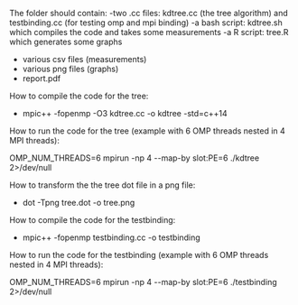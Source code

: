 The folder should contain:
-two .cc files: kdtree.cc (the tree algorithm) and testbinding.cc (for testing omp and mpi binding)
-a bash script: kdtree.sh which compiles the code and takes some measurements
-a R script: tree.R which generates some graphs
- various csv files (measurements)
- various png files (graphs)
- report.pdf

How to compile the code for the tree:

- mpic++ -fopenmp -O3 kdtree.cc -o kdtree -std=c++14

How to run the code for the tree (example with 6 OMP threads nested in 4 MPI threads):

OMP_NUM_THREADS=6 mpirun -np 4 --map-by slot:PE=6 ./kdtree 2>/dev/null

How to transform the the tree dot file in a png file:
- dot -Tpng tree.dot -o tree.png

How to compile the code for the testbinding:

- mpic++ -fopenmp testbinding.cc -o testbinding

How to run the code for the testbinding (example with 6 OMP threads nested in 4 MPI threads):

OMP_NUM_THREADS=6 mpirun -np 4 --map-by slot:PE=6 ./testbinding 2>/dev/null

